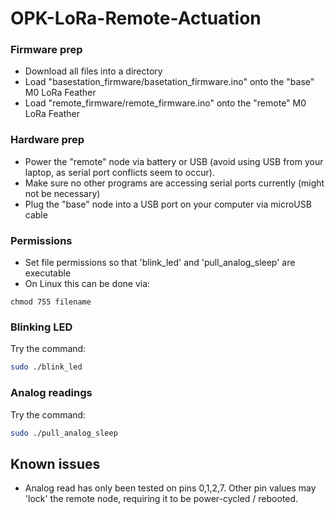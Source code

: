 # OPK-LoRa-Remote-Actuation

### Firmware prep
- Download all files into a directory
- Load "basestation_firmware/basetation_firmware.ino" onto the "base" M0 LoRa Feather
- Load "remote_firmware/remote_firmware.ino" onto the "remote" M0 LoRa Feather

### Hardware prep
- Power the "remote" node via battery or USB (avoid using USB from your laptop, as serial port conflicts seem to occur).
- Make sure no other programs are accessing serial ports currently (might not be necessary)
- Plug the "base" node into a USB port on your computer via microUSB cable

### Permissions

- Set file permissions so that 'blink_led' and 'pull_analog_sleep' are executable
- On Linux this can be done via:

```
chmod 755 filename
```
 
### Blinking LED

Try the command:

```bash 
sudo ./blink_led
``` 

### Analog readings

Try the command:

```bash
sudo ./pull_analog_sleep
```

## Known issues 

- Analog read has only been tested on pins 0,1,2,7.  Other pin values may 'lock' the remote node, requiring it to be power-cycled / rebooted. 

